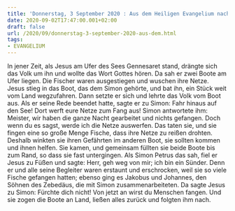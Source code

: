 ```yaml
---
title: 'Donnerstag, 3 September 2020 : Aus dem Heiligen Evangelium nach Lukas - Lk 5,1-11.'
date: 2020-09-02T17:47:00.001+02:00
draft: false
url: /2020/09/donnerstag-3-september-2020-aus-dem.html
tags: 
- EVANGELIUM
---
```


In jener Zeit, als Jesus am Ufer des Sees Gennesaret stand, drängte sich das Volk um ihn und wollte das Wort Gottes hören. Da sah er zwei Boote am Ufer liegen. Die Fischer waren ausgestiegen und wuschen ihre Netze. Jesus stieg in das Boot, das dem Simon gehörte, und bat ihn, ein Stück weit vom Land wegzufahren. Dann setzte er sich und lehrte das Volk vom Boot aus. Als er seine Rede beendet hatte, sagte er zu Simon: Fahr hinaus auf den See! Dort werft eure Netze zum Fang aus! Simon antwortete ihm: Meister, wir haben die ganze Nacht gearbeitet und nichts gefangen. Doch wenn du es sagst, werde ich die Netze auswerfen. Das taten sie, und sie fingen eine so große Menge Fische, dass ihre Netze zu reißen drohten. Deshalb winkten sie ihren Gefährten im anderen Boot, sie sollten kommen und ihnen helfen. Sie kamen, und gemeinsam füllten sie beide Boote bis zum Rand, so dass sie fast untergingen. Als Simon Petrus das sah, fiel er Jesus zu Füßen und sagte: Herr, geh weg von mir; ich bin ein Sünder. Denn er und alle seine Begleiter waren erstaunt und erschrocken, weil sie so viele Fische gefangen hatten; ebenso ging es Jakobus und Johannes, den Söhnen des Zebedäus, die mit Simon zusammenarbeiteten. Da sagte Jesus zu Simon: Fürchte dich nicht! Von jetzt an wirst du Menschen fangen. Und sie zogen die Boote an Land, ließen alles zurück und folgten ihm nach.